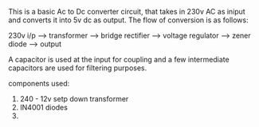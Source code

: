 This is a basic Ac to Dc converter circuit, that takes in 230v AC as iniput and converts it into 5v dc as output. The flow of conversion is as follows:

230v i/p --> transformer --> bridge rectifier --> voltage regulator --> zener diode --> output

A capacitor is used at the input for coupling and a few intermediate capacitors are used for filtering purposes.


components used:

1. 240 - 12v setp down transformer
2. IN4001 diodes
3. 
